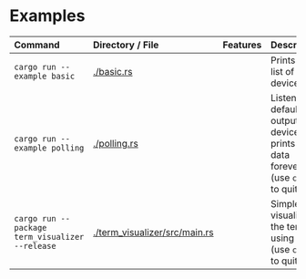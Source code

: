 # Examples

| Command                                         | Directory / File                                                                | Features | Description                                                                         |
|:------------------------------------------------|:--------------------------------------------------------------------------------|:---------|:------------------------------------------------------------------------------------|
| `cargo run --example basic`                     | [./basic.rs](basic.rs)                                                          |          | Prints out a list of devices                                                        |
| `cargo run --example polling`                   | [./polling.rs](polling.rs)                                                      |          | Listens to default output device and prints out data forever (use `ctrl+c` to quit) |
| `cargo run --package term_visualizer --release` | [./term_visualizer](term_visualizer)[/src/main.rs](term_visualizer/src/main.rs) |          | Simple visualizer in the terminal using `safav` (use `ctrl+c` to quit)              |
  

